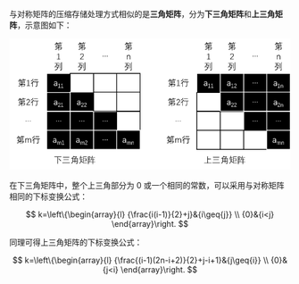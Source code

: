 与对称矩阵的压缩存储处理方式相似的是**三角矩阵**，分为**下三角矩阵**和**上三角矩阵**，示意图如下：

![](.\images\三角矩阵.png)

在下三角矩阵中，整个上三角部分为 0 或一个相同的常数，可以采用与对称矩阵相同的下标变换公式：


$$
k=\left\{\begin{array}{l}
{\frac{i(i-1)}{2}+j}&{i\geq{j}}
\\
{0}&{i<j}
\end{array}\right.
$$


同理可得上三角矩阵的下标变换公式：


$$
k=\left\{\begin{array}{l}
{\frac{(i-1)(2n-i+2)}{2}+j-i+1}&{j\geq{i}}
\\
{0}&{j<i}
\end{array}\right.
$$
